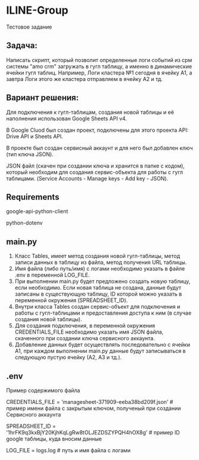 # ILINE-Group
Тестовое задание

## Задача:
Написать скрипт, который позволит определенные логи событий из срм системы "amo crm" загружать в гугл таблицу, а именно в динамические ячейки гугл таблиц.
Например, Логи кластера №1 сегодня в ячейку А1, а завтра Логи этого же кластера отправляем в ячейку А2 и тд.

## Вариант решения:

Для подключения к гугл-таблицам, создания новой таблицы и её наполнения использован Google Sheets API v4.

В Google Cluod был создан проект, подключены для этого проекта API: Drive API и Sheets API.

В проекте был создан сервисный аккаунт и для него был добавлен ключ (тип ключа JSON).

JSON файл (скачен при создании ключа и хранится в папке с кодом), который необходим для создания сервис-объекта для работы с гугл таблицами.
(Service Accounts - Manage keys - Add key - JSON).

## Requirements
google-api-python-client

python-dotenv

## main.py 
1. Класс Tables, имеет метод создания новой гугл-таблицы, метод записи данных в таблицу из файла, метод получения URL таблицы.
2. Имя файла (либо путь/имя) с логами необходимо указать в файле .env в переменной LOG_FILE.
3. При выполнении main.py будет предложено создать новую таблицу, если необходимо.
Если новая таблица не создана, данные будут записаны в существующую таблицу, ID которой можно указать в переменной окружения (SPREADSHEET_ID).
4. Внутри класса Tables создан сервис-объект для подключения и работы с гугл-таблицами и предоставления доступа к ним (в случае создания новой таблицы).
5. Для создания подключения, в переменной окружения CREDENTIALS_FILE необходимо указать имя JSON файла,
скаченного при создании ключа сервисного аккаунта.
6. Добавление данных будет осуществлять последовательно с ячейки А1,
при каждом выполнении main.py данные будут записываться в следующую
пустую ячейку (А2, А3 и тд.).


## .env
Пример содержимого файла

CREDENTIALS_FILE = 'managesheet-371909-eeba38bd209f.json' # пример имени файла с закрытым ключом, полученый при создании Сервисного аккаунта


SPREADSHEET_ID = '1hrFK9q3kxBjY20KjhKqLgRw8tOLJEZDSZYPQH4hOX8g'  # пример ID google таблицы, куда вносим данные


LOG_FILE = logs.log  # путь и имя файла с логами
